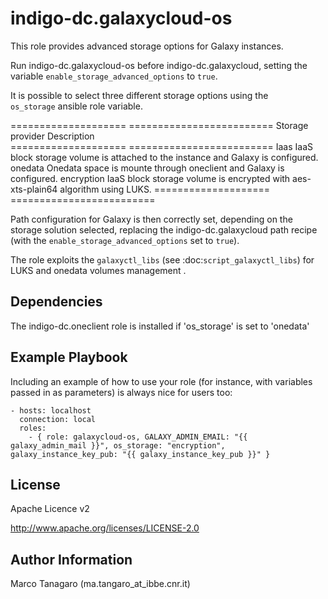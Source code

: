 indigo-dc.galaxycloud-os
========================
This role provides advanced storage options for Galaxy instances.

Run indigo-dc.galaxycloud-os before indigo-dc.galaxycloud, setting the variable ``enable_storage_advanced_options`` to ``true``.

It is possible to select three different storage options using the ``os_storage`` ansible role variable.

====================  =========================
Storage provider      Description   
====================  =========================
Iaas                  IaaS block storage volume is attached to the instance and Galaxy is configured.
onedata               Onedata space is mounte through oneclient and Galaxy is configured.
encryption            IaaS block storage volume is encrypted with aes-xts-plain64 algorithm using LUKS.
====================  =========================

Path configuration for Galaxy is then correctly set, depending on the storage solution selected, replacing the indigo-dc.galaxycloud path recipe (with the ``enable_storage_advanced_options`` set to ``true``).

The role exploits the ``galaxyctl_libs`` (see :doc:`script_galaxyctl_libs`) for LUKS and onedata volumes management .


Dependencies
------------

The indigo-dc.oneclient role is installed if 'os_storage' is set to 'onedata'

Example Playbook
----------------

Including an example of how to use your role (for instance, with variables passed in as parameters) is always nice for users too:

    - hosts: localhost
      connection: local
      roles:
        - { role: galaxycloud-os, GALAXY_ADMIN_EMAIL: "{{ galaxy_admin_mail }}", os_storage: "encryption", galaxy_instance_key_pub: "{{ galaxy_instance_key_pub }}" }

License
-------

Apache Licence v2

http://www.apache.org/licenses/LICENSE-2.0

Author Information
------------------

Marco Tanagaro (ma.tangaro_at_ibbe.cnr.it)
